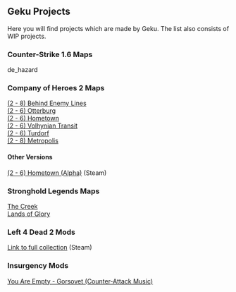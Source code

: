 ## Geku Projects

Here you will find projects which are made by Geku. The list also consists of WIP projects.

### Counter-Strike 1.6 Maps

de_hazard

### Company of Heroes 2 Maps

[(2 - 8) Behind Enemy Lines](https://gekusite.github.io/COH2001/)<br/>
[(2 - 6) Otterburg](https://gekusite.github.io/COH2002/)<br/>
[(2 - 6) Hometown](https://gekusite.github.io/COH2003/)<br/>
[(2 - 6) Volhynian Transit](https://gekusite.github.io/COH2004/)<br/>
[(2 - 6) Turdorf](https://gekusite.github.io/COH2005/)<br/>
[(2 - 8) Metropolis](https://gekusite.github.io/COH2006/)<br/>

#### Other Versions

[(2 - 6) Hometown (Alpha)](https://steamcommunity.com/sharedfiles/filedetails/?id=761043435/) (Steam) <br/>

### Stronghold Legends Maps

[The Creek](https://gekusite.github.io/SHL001/)<br/>
[Lands of Glory](https://gekusite.github.io/SHL002/)<br/>

### Left 4 Dead 2 Mods

[Link to full collection](https://steamcommunity.com/sharedfiles/filedetails/?id=1301540591/) (Steam)<br/>

### Insurgency Mods

[You Are Empty - Gorsovet (Counter-Attack Music)](https://gekusite.github.io/INSR001/)<br/>


